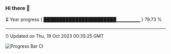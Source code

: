 ### Hi there 👋

⏳ Year progress { ███████████████████████▁▁▁▁▁▁▁ } 79.73 %

---

⏰ Updated on Thu, 19 Oct 2023 00:35:25 GMT

![Progress Bar CI](https://github.com/Shyam-Makwana/GitHub-Actions-Demo/workflows/Progress%20Bar%20CI/badge.svg)
